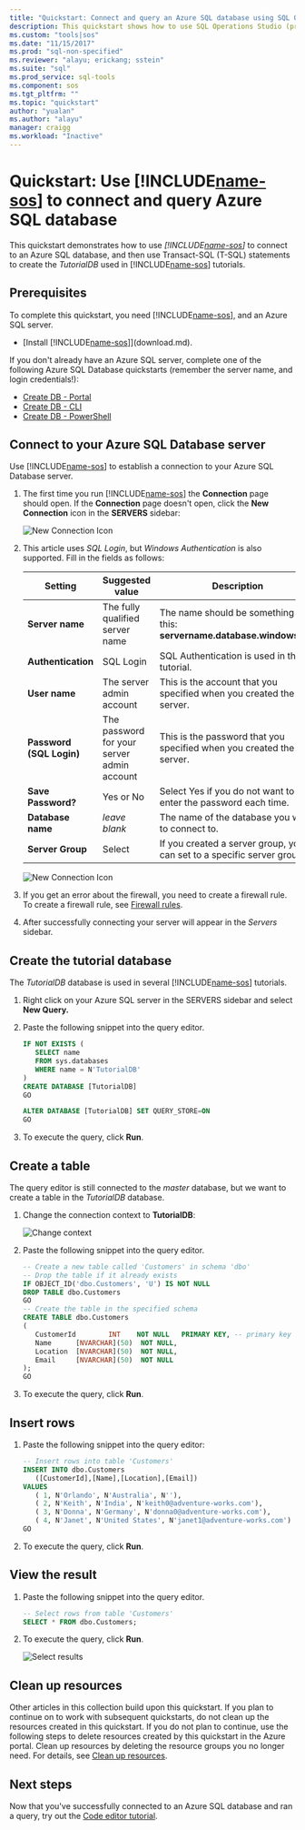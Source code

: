 ```yaml
---
title: "Quickstart: Connect and query an Azure SQL database using SQL Operations Studio (preview) | Microsoft Docs"
description: This quickstart shows how to use SQL Operations Studio (preview) to connect to a SQL database and run a query
ms.custom: "tools|sos"
ms.date: "11/15/2017"
ms.prod: "sql-non-specified"
ms.reviewer: "alayu; erickang; sstein"
ms.suite: "sql"
ms.prod_service: sql-tools
ms.component: sos
ms.tgt_pltfrm: ""
ms.topic: "quickstart"
author: "yualan"
ms.author: "alayu"
manager: craigg
ms.workload: "Inactive"
---
```

# Quickstart: Use [!INCLUDE[name-sos](../includes/name-sos-short.md)] to connect and query Azure SQL database

This quickstart demonstrates how to use *[!INCLUDE[name-sos](../includes/name-sos-short.md)]* to connect to an Azure SQL database, and then use Transact-SQL (T-SQL) statements to create the *TutorialDB* used in [!INCLUDE[name-sos](../includes/name-sos-short.md)] tutorials.

## Prerequisites

To complete this quickstart, you need [!INCLUDE[name-sos](../includes/name-sos-short.md)], and an Azure SQL server.

- [Install [!INCLUDE[name-sos](../includes/name-sos-short.md)]](download.md).

If you don't already have an Azure SQL server, complete one of the following Azure SQL Database quickstarts (remember the server name, and login credentials!):

- [Create DB - Portal](https://docs.microsoft.com/azure/sql-database/sql-database-get-started-portal)
- [Create DB - CLI](https://docs.microsoft.com/azure/sql-database/sql-database-get-started-cli)
- [Create DB - PowerShell](https://docs.microsoft.com/azure/sql-database/sql-database-get-started-powershell)


## Connect to your Azure SQL Database server

Use [!INCLUDE[name-sos](../includes/name-sos-short.md)] to establish a connection to your Azure SQL Database server.

1. The first time you run [!INCLUDE[name-sos](../includes/name-sos-short.md)] the **Connection** page should open. If the **Connection** page doesn't open, click the **New Connection** icon in the **SERVERS** sidebar:
   
   ![New Connection Icon](media/quickstart-sql-database/new-connection-icon.png)

2. This article uses *SQL Login*, but *Windows Authentication* is also supported. Fill in the fields as follows:

   | Setting       | Suggested value | Description |
   | ------------ | ------------------ | ------------------------------------------------- | 
   | **Server name** | The fully qualified server name | The name should be something like this: **servername.database.windows.net** |
   | **Authentication** | SQL Login| SQL Authentication is used in this tutorial. |
   | **User name** | The server admin account | This is the account that you specified when you created the server. |
   | **Password (SQL Login)** | The password for your server admin account | This is the password that you specified when you created the server. |
   | **Save Password?** | Yes or No | Select Yes if you do not want to enter the password each time. |
   | **Database name** | *leave blank* | The name of the database you want to connect to. |
   | **Server Group** | Select <Default> | If you created a server group, you can set to a specific server group. | 

   ![New Connection Icon](media/quickstart-sql-database/new-connection-screen.png)  

3. If you get an error about the firewall, you need to create a firewall rule. To create a firewall rule, see [Firewall rules](https://docs.microsoft.com/azure/sql-database/sql-database-firewall-configure).

4. After successfully connecting your server will appear in the *Servers* sidebar.

## Create the tutorial database

The *TutorialDB* database is used in several [!INCLUDE[name-sos](../includes/name-sos-short.md)] tutorials.

1. Right click on your Azure SQL server in the SERVERS sidebar and select **New Query.**

1. Paste the following snippet into the query editor.

   ```sql
   IF NOT EXISTS (
      SELECT name
      FROM sys.databases
      WHERE name = N'TutorialDB'
   )
   CREATE DATABASE [TutorialDB]
   GO

   ALTER DATABASE [TutorialDB] SET QUERY_STORE=ON
   GO
   ```

1. To execute the query, click **Run**.


## Create a table

The query editor is still connected to the *master* database, but we want to create a table in the *TutorialDB* database. 

1. Change the connection context to **TutorialDB**:

   ![Change context](media/quickstart-sql-database/change-context.png)



1. Paste the following snippet into the query editor.

   ```sql
   -- Create a new table called 'Customers' in schema 'dbo'
   -- Drop the table if it already exists
   IF OBJECT_ID('dbo.Customers', 'U') IS NOT NULL
   DROP TABLE dbo.Customers
   GO
   -- Create the table in the specified schema
   CREATE TABLE dbo.Customers
   (
      CustomerId        INT    NOT NULL   PRIMARY KEY, -- primary key column
      Name      [NVARCHAR](50)  NOT NULL,
      Location  [NVARCHAR](50)  NOT NULL,
      Email     [NVARCHAR](50)  NOT NULL
   );
   GO
   ```
1. To execute the query, click **Run**.

## Insert rows

1. Paste the following snippet into the query editor:
   ```sql
   -- Insert rows into table 'Customers'
   INSERT INTO dbo.Customers
      ([CustomerId],[Name],[Location],[Email])
   VALUES
      ( 1, N'Orlando', N'Australia', N''),
      ( 2, N'Keith', N'India', N'keith0@adventure-works.com'),
      ( 3, N'Donna', N'Germany', N'donna0@adventure-works.com'),
      ( 4, N'Janet', N'United States', N'janet1@adventure-works.com')
   GO
   ```

1. To execute the query, click **Run**.

## View the result
1. Paste the following snippet into the query editor.

   ```sql
   -- Select rows from table 'Customers'
   SELECT * FROM dbo.Customers;
   ```

1. To execute the query, click **Run**.

   ![Select results](media/quickstart-sql-database/select-results.png)


## Clean up resources

Other articles in this collection build upon this quickstart. If you plan to continue on to work with subsequent quickstarts, do not clean up the resources created in this quickstart. If you do not plan to continue, use the following steps to delete resources created by this quickstart in the Azure portal.
Clean up resources by deleting the resource groups you no longer need. For details, see [Clean up resources](https://docs.microsoft.com/en-us/azure/sql-database/sql-database-get-started-portal#clean-up-resources).

## Next steps

Now that you've successfully connected to an Azure SQL database and ran a query, try out the [Code editor tutorial](tutorial-sql-editor.md).
